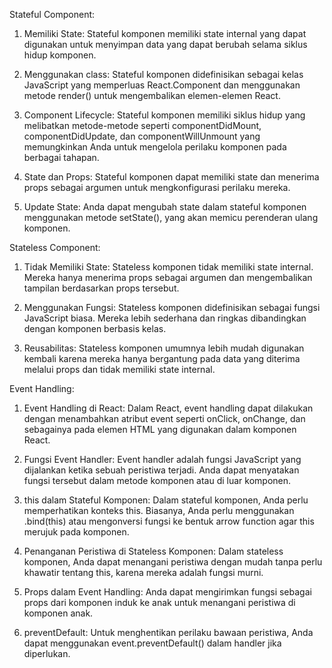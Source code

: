 Stateful Component:
1. Memiliki State: Stateful komponen memiliki state internal yang dapat digunakan untuk menyimpan data yang dapat berubah selama siklus hidup komponen.

2. Menggunakan class: Stateful komponen didefinisikan sebagai kelas JavaScript yang memperluas React.Component dan menggunakan metode render() untuk mengembalikan elemen-elemen React.

3. Component Lifecycle: Stateful komponen memiliki siklus hidup yang melibatkan metode-metode seperti componentDidMount, componentDidUpdate, dan componentWillUnmount yang memungkinkan Anda untuk mengelola perilaku komponen pada berbagai tahapan.

4. State dan Props: Stateful komponen dapat memiliki state dan menerima props sebagai argumen untuk mengkonfigurasi perilaku mereka.

5. Update State: Anda dapat mengubah state dalam stateful komponen menggunakan metode setState(), yang akan memicu perenderan ulang komponen.

Stateless Component:

1. Tidak Memiliki State: Stateless komponen tidak memiliki state internal. Mereka hanya menerima props sebagai argumen dan mengembalikan tampilan berdasarkan props tersebut.

2. Menggunakan Fungsi: Stateless komponen didefinisikan sebagai fungsi JavaScript biasa. Mereka lebih sederhana dan ringkas dibandingkan dengan komponen berbasis kelas.

3. Reusabilitas: Stateless komponen umumnya lebih mudah digunakan kembali karena mereka hanya bergantung pada data yang diterima melalui props dan tidak memiliki state internal.

Event Handling:

1. Event Handling di React: Dalam React, event handling  dapat dilakukan dengan menambahkan atribut event seperti onClick, onChange, dan sebagainya pada elemen HTML yang digunakan dalam komponen React.

2. Fungsi Event Handler: Event handler adalah fungsi JavaScript yang dijalankan ketika sebuah peristiwa terjadi. Anda dapat menyatakan fungsi tersebut dalam metode komponen atau di luar komponen.

3. this dalam Stateful Komponen: Dalam stateful komponen, Anda perlu memperhatikan konteks this. Biasanya, Anda perlu menggunakan .bind(this) atau mengonversi fungsi ke bentuk arrow function agar this merujuk pada komponen.

4. Penanganan Peristiwa di Stateless Komponen: Dalam stateless komponen, Anda dapat menangani peristiwa dengan mudah tanpa perlu khawatir tentang this, karena mereka adalah fungsi murni.

5. Props dalam Event Handling: Anda dapat mengirimkan fungsi sebagai props dari komponen induk ke anak untuk menangani peristiwa di komponen anak.

6. preventDefault: Untuk menghentikan perilaku bawaan peristiwa, Anda dapat menggunakan event.preventDefault() dalam handler jika diperlukan.